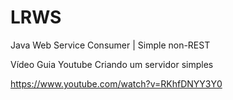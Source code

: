 # LRWS
Java Web Service Consumer | Simple non-REST

Vídeo Guia Youtube Criando um servidor simples

https://www.youtube.com/watch?v=RKhfDNYY3Y0


